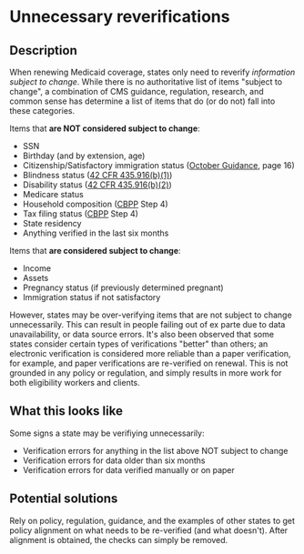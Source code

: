 # Unnecessary reverifications

## Description

When renewing Medicaid coverage, states only need to reverify _information subject to change_. While there is no authoritative list of items "subject to change", a combination of CMS guidance, regulation, research, and common sense has determine a list of items that do (or do not) fall into these categories.

Items that **are NOT considered subject to change**:
  - SSN
  - Birthday (and by extension, age)
  - Citizenship/Satisfactory immigration status ([October Guidance](https://www.medicaid.gov/sites/default/files/2022-10/ex-parte-renewal-102022.pdf), page 16)
  - Blindness status ([42 CFR 435.916(b)(1)](https://www.ecfr.gov/current/title-42/part-435/subpart-J#p-435.916%28b%29%281%29))
  - Disability status ([42 CFR 435.916(b)(2)](https://www.ecfr.gov/current/title-42/part-435/subpart-J#p-435.916%28b%29%282%29))
  - Medicare status
  - Household composition ([CBPP](https://www.cbpp.org/research/health/streamlining-medicaid-renewals-through-the-ex-parte-process#step-4-adopting-principles-to-cbpp-anchor) Step 4)
  - Tax filing status ([CBPP](https://www.cbpp.org/research/health/streamlining-medicaid-renewals-through-the-ex-parte-process#step-4-adopting-principles-to-cbpp-anchor) Step 4)
  - State residency
  - Anything verified in the last six months

Items that **are considered subject to change**:
  - Income
  - Assets
  - Pregnancy status (if previously determined pregnant)
  - Immigration status if not satisfactory

However, states may be over-verifying items that are not subject to change unnecessarily. This can result in people failing out of ex parte due to data unavailability, or data source errors. It's also been observed that some states consider certain types of verifications "better" than others; an electronic verification is considered more reliable than a paper verification, for example, and paper verifications are re-verified on renewal. This is not grounded in any policy or regulation, and simply results in more work for both eligibility workers and clients.

## What this looks like

Some signs a state may be verifiying unnecessarily:
  - Verification errors for anything in the list above NOT subject to change
  - Verification errors for data older than six months
  - Verification errors for data verified manually or on paper

## Potential solutions

Rely on policy, regulation, guidance, and the examples of other states to get policy alignment on what needs to be re-verified (and what doesn't). After alignment is obtained, the checks can simply be removed.
